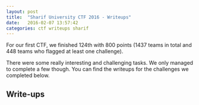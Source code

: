 ```yaml
---
layout: post
title:  "Sharif University CTF 2016 - Writeups"
date:   2016-02-07 13:57:42
categories: ctf writeups sharif
---
```


For our first CTF, we finished 124th with 800 points (1437 teams in total and 448 teams who flagged at least one challenge).

There were some really interesting and challenging tasks. We only managed to
complete a few though. You can find the writeups for the challenges we completed below.

## Write-ups

